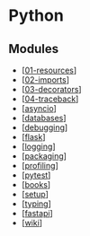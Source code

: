Python
===

Modules
---
- [[01-resources]]
- [[02-imports]]
- [[03-decorators]]
- [[04-traceback]]
- [[asyncio]]
- [[databases]]
- [[debugging]]
- [[flask]]
- [[logging]]
- [[packaging]]
- [[profiling]]
- [[pytest]]
- [[books]]
- [[setup]]
- [[typing]]
- [[fastapi]]
- [[wiki]]

[//begin]: # "Autogenerated link references for markdown compatibility"
[01-resources]: ../aws/cdk/01-resources.md "Resources"
[02-imports]: 02-imports.md "Imports"
[03-decorators]: 03-decorators.md "Decorators"
[04-traceback]: 04-traceback.md "Traceback"
[asyncio]: asyncio/asyncio.md "asyncio"
[databases]: databases/databases.md "Databases with Python"
[debugging]: ../docker/debugging/debugging.md "Debugging"
[flask]: flask/flask.md "Flask"
[logging]: logging/logging.md "logging"
[packaging]: packaging/packaging.md "packaging"
[profiling]: profiling/profiling.md "profiling"
[pytest]: pytest/pytest.md "Pytest"
[books]: ../../books/books.md "Books"
[setup]: setup/setup.md "Setup"
[typing]: typing/typing.md "typing"
[fastapi]: fastapi/fastapi.md "FastAPI"
[wiki]: ../../computer-science/computer-networking/wiki/wiki.md "Wiki"
[//end]: # "Autogenerated link references"